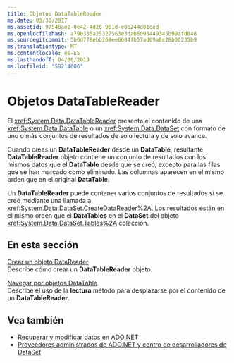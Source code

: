 ```yaml
---
title: Objetos DataTableReader
ms.date: 03/30/2017
ms.assetid: 97546ae2-0e42-4d26-961d-e0b244d81ded
ms.openlocfilehash: a790335a25327563e3dab6093449345b99afd048
ms.sourcegitcommit: 5b6d778ebb269ee6684fb57ad69a8c28b06235b9
ms.translationtype: MT
ms.contentlocale: es-ES
ms.lasthandoff: 04/08/2019
ms.locfileid: "59214006"
---
```

# <a name="datatablereaders"></a>Objetos DataTableReader
El <xref:System.Data.DataTableReader> presenta el contenido de una <xref:System.Data.DataTable> o un <xref:System.Data.DataSet> con formato de uno o más conjuntos de resultados de solo lectura y de solo avance.  
  
 Cuando creas un **DataTableReader** desde un **DataTable**, resultante **DataTableReader** objeto contiene un conjunto de resultados con los mismos datos que el  **DataTable** desde que se creó, excepto para las filas que se han marcado como eliminado. Las columnas aparecen en el mismo orden que en el original **DataTable**.  
  
 Un **DataTableReader** puede contener varios conjuntos de resultados si se creó mediante una llamada a <xref:System.Data.DataSet.CreateDataReader%2A>. Los resultados están en el mismo orden que el **DataTables** en el **DataSet** del objeto <xref:System.Data.DataSet.Tables%2A> colección.  
  
## <a name="in-this-section"></a>En esta sección  
 [Crear un objeto DataReader](../../../../../docs/framework/data/adonet/dataset-datatable-dataview/creating-a-datareader.md)  
 Describe cómo crear un **DataTableReader** objeto.  
  
 [Navegar por objetos DataTable](../../../../../docs/framework/data/adonet/dataset-datatable-dataview/navigating-datatables.md)  
 Describe el uso de la **lectura** método para desplazarse por el contenido de un **DataTableReader**.  
  
## <a name="see-also"></a>Vea también

- [Recuperar y modificar datos en ADO.NET](../../../../../docs/framework/data/adonet/retrieving-and-modifying-data.md)
- [Proveedores administrados de ADO.NET y centro de desarrolladores de DataSet](https://go.microsoft.com/fwlink/?LinkId=217917)
